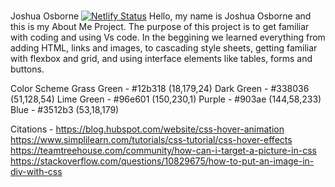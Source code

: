 # 
Joshua Osborne
[![Netlify Status](https://api.netlify.com/api/v1/badges/3a09f7d9-e205-42c2-ae34-c957005a0723/deploy-status)](https://app.netlify.com/sites/joshifyed1/deploys)
Hello, my name is Joshua Osborne and this is my About Me Project. The purpose of this project is to get familiar with coding and using Vs code. In the beggining we learned everything from adding HTML, links and images,
to cascading style sheets, getting familiar with flexbox and grid, and using interface elements like tables, forms and buttons. 

Color Scheme
Grass Green - #12b318 (18,179,24)
Dark Green - #338036 (51,128,54)
Lime Green - #96e601 (150,230,1)
Purple - #903ae (144,58,233)
Blue - #3512b3 (53,18,179)

Citations -
https://blog.hubspot.com/website/css-hover-animation
https://www.simplilearn.com/tutorials/css-tutorial/css-hover-effects
https://teamtreehouse.com/community/how-can-i-target-a-picture-in-css
https://stackoverflow.com/questions/10829675/how-to-put-an-image-in-div-with-css